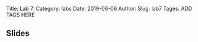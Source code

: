 Title: Lab 7:
Category: labs
Date: 2019-06-06
Author: 
Slug: lab7
Tages: ADD TAGS HERE


## Slides
<!-- - [PDF | Lecture 1: Description]({attach}presentation/Lecture1_Data.pdf) -->